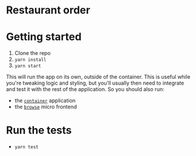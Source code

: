 # Restaurant order


# Getting started

1. Clone the repo
2. `yarn install`
3. `yarn start`

This will run the app on its own, outside of the container. This is useful while
you're tweaking logic and styling, but you'll usually then need to integrate and
test it with the rest of the application. So you should also run:

- the [`container`](https://github.com/micro-frontends-demo/container/) application
- the [`browse`](https://github.com/micro-frontends-demo/browse) micro frontend

# Run the tests

- `yarn test`
